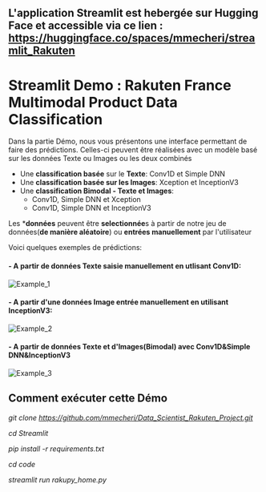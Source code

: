 
## L'application Streamlit est hebergée sur Hugging Face et accessible via ce lien : https://huggingface.co/spaces/mmecheri/streamlit_Rakuten


# Streamlit Demo : Rakuten France Multimodal Product Data Classification
Dans la partie Démo, nous vous présentons une interface permettant de faire des prédictions. Celles-ci peuvent être réalisées avec un modèle basé sur les données Texte ou Images ou les deux combinés

- Une **classification basée** sur le **Texte**: Conv1D et Simple DNN
- Une **classification basée sur les Images**: Xception et InceptionV3
- Une **classification Bimodal - Texte et Images**:
  - Conv1D, Simple DNN et Xception
  - Conv1D, Simple DNN et InceptionV3
  
Les ***données** peuvent être **selectionnée**s à partir de notre jeu de données(**de manière aléatoire**) ou **entrées manuellement** par l'utilisateur

Voici quelques exemples de prédictions:

#### - A partir de données Texte saisie manuellement en utlisant Conv1D: 
![Example_1](https://user-images.githubusercontent.com/88212289/201320562-bab4503a-88c2-4c62-baf6-8f2b2a23c64e.PNG)


#### - A partir d'une données Image entrée manuellement en utilisant InceptionV3:
![Example_2](https://user-images.githubusercontent.com/88212289/201320580-2c7fb54e-6609-494b-9868-96bec8f1fa12.PNG)


#### - A partir de données Texte et d'Images(Bimodal) avec Conv1D&Simple DNN&InceptionV3
![Example_3](https://user-images.githubusercontent.com/88212289/201320598-b1103685-7f16-44be-8b39-13446d2eb88a.PNG)

## Comment exécuter cette Démo

*git clone https://github.com/mmecheri/Data_Scientist_Rakuten_Project.git* 

*cd Streamlit*

*pip install -r requirements.txt*

*cd code*

*streamlit run rakupy_home.py*
